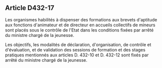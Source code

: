 ## Article D432-17

Les organismes habilités à dispenser des formations aux brevets d'aptitude aux fonctions d'animateur et de
directeur en accueils collectifs de mineurs sont placés sous le contrôle de l'Etat dans les conditions fixées par
arrêté du ministre chargé de la jeunesse.


Les objectifs, les modalités de déclaration, d'organisation, de contrôle et d'évaluation, et de validation des
sessions de formation et des stages pratiques mentionnés aux articles D. 432-10 et D. 432-12 sont fixés par
arrêté du ministre chargé de la jeunesse.

